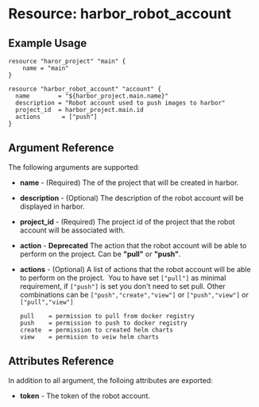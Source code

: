 # Resource: harbor_robot_account

## Example Usage
```hcl
resource "haror_project" "main" {
    name = "main"
}

resource "harbor_robot_account" "account" {
  name        = "${harbor_project.main.name}"
  description = "Robot account used to push images to harbor"
  project_id  = harbor_project.main.id
  actions      = ["push"]
}
```

## Argument Reference
The following arguments are supported:

* **name** - (Required) The of the project that will be created in harbor.

* **description** - (Optional) The description of the robot account will be displayed in harbor.

* **project_id** - (Required) The project id of the project that the robot account will be associated with.

* **action** - **Deprecated** The action that the robot account will be able to perform on the project. Can be **"pull"** or **"push"**.

* **actions** - (Optional) A list of actions that the robot account will be able to perform on the project. 
    You to have set `["pull"]` as minimal requirement, if `["push"]` is set you don't need to set pull. Other combinations can be `["push","create","view"]` or `["push","view"]` or `["pull","view"]`
    ```
    pull    = permission to pull from docker registry
    push    = permission to push to docker registry
    create  = permission to created helm charts
    view    = permision to veiw helm charts
    ```


## Attributes Reference
In addition to all argument, the folloing attributes are exported:

* **token** - The token of the robot account.